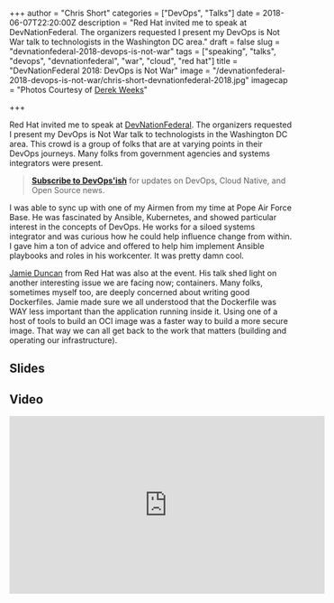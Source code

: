 +++
author = "Chris Short"
categories = ["DevOps", "Talks"]
date = 2018-06-07T22:20:00Z
description = "Red Hat invited me to speak at DevNationFederal. The organizers requested I present my DevOps is Not War talk to technologists in the Washington DC area."
draft = false
slug = "devnationfederal-2018-devops-is-not-war"
tags = ["speaking", "talks", "devops", "devnationfederal", "war", "cloud", "red hat"]
title = "DevNationFederal 2018: DevOps is Not War"
image = "/devnationfederal-2018-devops-is-not-war/chris-short-devnationfederal-2018.jpg"
imagecap = "Photos Courtesy of [Derek Weeks](https://twitter.com/weekstweets)"

+++

Red Hat invited me to speak at [DevNationFederal](https://devnationfederal.org/). The organizers requested I present my DevOps is Not War talk to technologists in the Washington DC area. This crowd is a group of folks that are at varying points in their DevOps journeys. Many folks from government agencies and systems integrators were present.

> [**Subscribe to DevOps'ish**](/newsletter/) for updates on DevOps, Cloud Native, and Open Source news.

I was able to sync up with one of my Airmen from my time at Pope Air Force Base. He was fascinated by Ansible, Kubernetes, and showed particular interest in the concepts of DevOps. He works for a siloed systems integrator and was curious how he could help influence change from within. I gave him a ton of advice and offered to help him implement Ansible playbooks and roles in his workcenter. It was pretty damn cool.

<script async src="//pagead2.googlesyndication.com/pagead/js/adsbygoogle.js"></script>
<ins class="adsbygoogle"
     style="display:block; text-align:center;"
     data-ad-layout="in-article"
     data-ad-format="fluid"
     data-ad-client="ca-pub-8972983586873269"
     data-ad-slot="4663018952"></ins>
<script>
     (adsbygoogle = window.adsbygoogle || []).push({});
</script>

[Jamie Duncan](https://www.linkedin.com/in/jamieeduncan/) from Red Hat was also at the event. His talk shed light on another interesting issue we are facing now; containers. Many folks, sometimes myself too, are deeply concerned about writing good Dockerfiles. Jamie made sure we all understood that the Dockerfile was WAY less important than the application running inside it. Using one of a host of tools to build an OCI image was a faster way to build a more secure image. That way we can all get back to the work that matters (building and operating our infrastructure).

## Slides

<script async class="speakerdeck-embed" data-id="1c41b7a3ac2f4e4d942cd5e143e27157" data-ratio="1.77777777777778" src="//speakerdeck.com/assets/embed.js"></script>

## Video

<iframe width="560" height="315" src="https://www.youtube-nocookie.com/embed/bnyDETdyNfw" frameborder="0" allow="autoplay; encrypted-media" allowfullscreen></iframe>